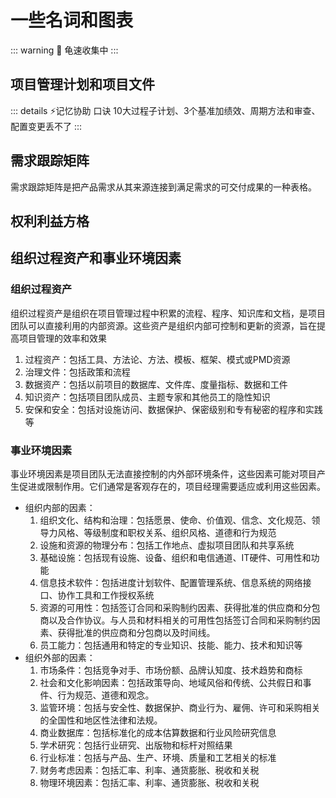 <script setup>
import ProjectPlanFile from '../components/project-plan-file/index.vue'
</script>

# 一些名词和图表

::: warning 🐢
龟速收集中
:::

## 项目管理计划和项目文件

::: details ⚡️记忆协助 口诀
10大过程子计划、3个基准加绩效、周期方法和审查、配置变更丢不了
:::
<ProjectPlanFile />

## 需求跟踪矩阵
需求跟踪矩阵是把产品需求从其来源连接到满足需求的可交付成果的一种表格。
<n-image width="80%" src="/assets/需求跟踪矩阵.png"></n-image>

## 权利利益方格
<n-image width="80%" src="/assets/权利利益方格.png"></n-image>

## 组织过程资产和事业环境因素

### 组织过程资产
组织过程资产是组织在项目管理过程中积累的流程、程序、知识库和文档，是项目团队可以直接利用的内部资源。这些资产是组织内部可控制和更新的资源，旨在提高项目管理的效率和效果

1. 过程资产：包括工具、方法论、方法、模板、框架、模式或PMD资源
2. 治理文件：包括政策和流程
3. 数据资产：包括以前项目的数据库、文件库、度量指标、数据和工件
4. 知识资产：包括项目团队成员、主题专家和其他员工的隐性知识
5. 安保和安全：包括对设施访问、数据保护、保密级别和专有秘密的程序和实践等

### 事业环境因素
事业环境因素是项目团队无法直接控制的内外部环境条件，这些因素可能对项目产生促进或限制作用。它们通常是客观存在的，项目经理需要适应或利用这些因素。

- 组织内部的因素：
  1. 组织文化、结构和治理：包括愿景、使命、价值观、信念、文化规范、领导力风格、等级制度和职权关系、组织风格、道德和行为规范
  2. 设施和资源的物理分布：包括工作地点、虚拟项目团队和共享系统
  3. 基础设施：包括现有设施、设备、组织和电信通道、IT硬件、可用性和功能
  4. 信息技术软件：包括进度计划软件、配置管理系统、信息系统的网络接口、协作工具和工作授权系统
  5. 资源的可用性：包括签订合同和采购制约因素、获得批准的供应商和分包商以及合作协议。与人员和材料相关的可用性包括签订合同和采购制约因素、获得批准的供应商和分包商以及时间线。
  6. 员工能力：包括通用和特定的专业知识、技能、能力、技术和知识等
- 组织外部的因素：
  1. 市场条件：包括竞争对手、市场份额、品牌认知度、技术趋势和商标
  2. 社会和文化影响因素：包括政策导向、地域风俗和传统、公共假日和事件、行为规范、道德和观念。
  3. 监管环境：包括与安全性、数据保护、商业行为、雇佣、许可和采购相关的全国性和地区性法律和法规。
  4. 商业数据库：包括标准化的成本估算数据和行业风险研究信息
  5. 学术研究：包括行业研究、出版物和标杆对照结果
  6. 行业标准：包括与产品、生产、环境、质量和工艺相关的标准
  7. 财务考虑因素：包括汇率、利率、通货膨胀、税收和关税
  8. 物理环境因素：包括汇率、利率、通货膨胀、税收和关税
